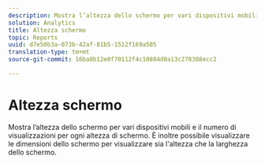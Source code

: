 ```yaml
---
description: Mostra l’altezza dello schermo per vari dispositivi mobili e il numero di visualizzazioni per ogni altezza di schermo. È inoltre possibile visualizzare le dimensioni dello schermo per visualizzare sia l'altezza che la larghezza dello schermo.
solution: Analytics
title: Altezza schermo
topic: Reports
uuid: d7e50b3a-073b-42af-81b5-1512f169a505
translation-type: tm+mt
source-git-commit: 16ba0b12e0f70112f4c10804d0a13c278388ecc2

---
```



# Altezza schermo

Mostra l’altezza dello schermo per vari dispositivi mobili e il numero di visualizzazioni per ogni altezza di schermo. È inoltre possibile visualizzare le dimensioni dello schermo per visualizzare sia l'altezza che la larghezza dello schermo.

